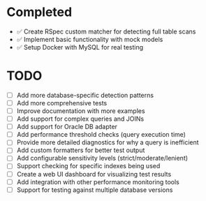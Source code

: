 # Completed
- ✅ Create RSpec custom matcher for detecting full table scans
- ✅ Implement basic functionality with mock models
- ✅ Setup Docker with MySQL for real testing

# TODO
- [ ] Add more database-specific detection patterns
- [ ] Add more comprehensive tests
- [ ] Improve documentation with more examples
- [ ] Add support for complex queries and JOINs
- [ ] Add support for Oracle DB adapter
- [ ] Add performance threshold checks (query execution time)
- [ ] Provide more detailed diagnostics for why a query is inefficient
- [ ] Add custom formatters for better test output
- [ ] Add configurable sensitivity levels (strict/moderate/lenient)
- [ ] Support checking for specific indexes being used
- [ ] Create a web UI dashboard for visualizing test results
- [ ] Add integration with other performance monitoring tools
- [ ] Support for testing against multiple database versions
